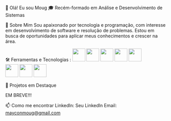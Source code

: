 👋 Olá! Eu sou Moug
🎓 Recém-formado em Análise e Desenvolvimento de Sistemas


💼 Sobre Mim
Sou apaixonado por tecnologia e programação, com interesse em desenvolvimento de software e resolução de problemas. Estou em busca de oportunidades para aplicar meus conhecimentos e crescer na área.


🛠️ Ferramentas e Tecnologias :             <img loading="lazy" src="https://cdn.jsdelivr.net/gh/devicons/devicon@latest/icons/javascript/javascript-plain.svg" width="40" height="40" /> 
            <img loading="lazy" src="https://cdn.jsdelivr.net/gh/devicons/devicon@latest/icons/html5/html5-original-wordmark.svg" width="40" height="40"/> 
            <img loading="lazy" src="https://cdn.jsdelivr.net/gh/devicons/devicon@latest/icons/css3/css3-original-wordmark.svg" width="40" height="40"/> 
            <img loading="lazy" src="https://cdn.jsdelivr.net/gh/devicons/devicon@latest/icons/typescript/typescript-original.svg" width="40" height="40"/> 
            <img loading="lazy" src="https://cdn.jsdelivr.net/gh/devicons/devicon@latest/icons/java/java-original-wordmark.svg" width="40" height="40"/>  
            <img loading="lazy" src="https://cdn.jsdelivr.net/gh/devicons/devicon@latest/icons/nodejs/nodejs-original-wordmark.svg" width="40" height="40"/> 
            <img loading="lazy" src="https://cdn.jsdelivr.net/gh/devicons/devicon@latest/icons/git/git-original-wordmark.svg" width="40" height="40"/> 
            <img loading="lazy" src="https://cdn.jsdelivr.net/gh/devicons/devicon@latest/icons/python/python-original-wordmark.svg" width="40" height="40"/>

                    
🌟 Projetos em Destaque

EM BREVE!!!


📫 Como me encontrar
LinkedIn: Seu LinkedIn
Email: mayconmoug@gmail.com


